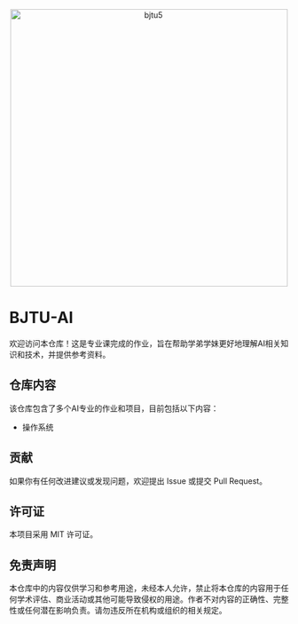 <div align="center">
  <img src="https://github.com/user-attachments/assets/6130758c-dd21-459a-8fa0-fd3774ae5fb4" alt="bjtu5" width="500"/>
  
</div>

# BJTU-AI

欢迎访问本仓库！这是专业课完成的作业，旨在帮助学弟学妹更好地理解AI相关知识和技术，并提供参考资料。

## 仓库内容

该仓库包含了多个AI专业的作业和项目，目前包括以下内容：

- 操作系统

## 贡献

如果你有任何改进建议或发现问题，欢迎提出 Issue 或提交 Pull Request。

## 许可证

本项目采用 MIT 许可证。

## 免责声明

本仓库中的内容仅供学习和参考用途，未经本人允许，禁止将本仓库的内容用于任何学术评估、商业活动或其他可能导致侵权的用途。作者不对内容的正确性、完整性或任何潜在影响负责。请勿违反所在机构或组织的相关规定。

